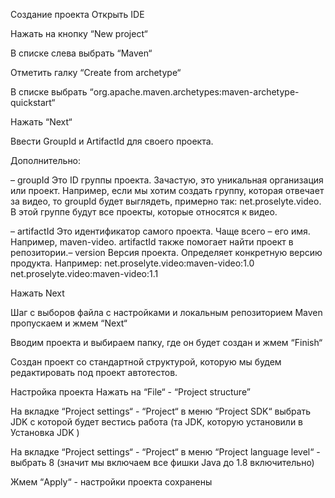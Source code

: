 Создание проекта
Открыть IDE

Нажать на кнопку “New project“

В списке слева выбрать “Maven“

Отметить галку “Create from archetype“

В списке выбрать “org.apache.maven.archetypes:maven-archetype-quickstart“


 

Нажать “Next“

Ввести GroupId и ArtifactId для своего проекта. 

Дополнительно:

– groupId
Это ID группы проекта. Зачастую, это уникальная организация или проект. Например, если мы хотим создать   группу, которая отвечает за видео, то groupId будет выглядеть, примерно так:
net.proselyte.video. В этой группе будут все проекты, которые относятся к видео.

– artifactId
Это идентификатор самого проекта. Чаще всего – его имя. Например, maven-video. artifactId также помогает найти проект в репозитории.– version
Версия проекта. Определяет конкретную версию продукта.
Например:
net.proselyte.video:maven-video:1.0
net.proselyte.video:maven-video:1.1

 Нажать Next

Шаг с выборов файла с настройками и локальным репозиторием Maven пропускаем и жмем “Next“

Вводим проекта и выбираем папку, где он будет создан и жмем “Finish“

Создан проект со стандартной структурой, которую мы будем редактировать под проект автотестов.

 

 Настройка проекта
Нажать на “File“ - “Project structure”

На вкладке “Project settings“ - “Project“ в меню “Project SDK“ выбрать JDK с которой будет вестись работа (та JDK, которую установили в Установка JDK )

На вкладке “Project settings“ - “Project“ в меню “Project language level“ - выбрать 8 (значит мы включаем все фишки Java до 1.8 включительно)


Жмем “Apply“ - настройки проекта сохранены

 